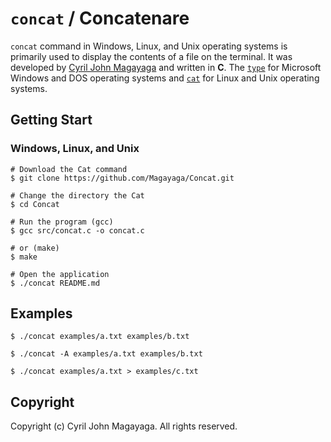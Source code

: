 # `concat` / Concatenare

`concat` command in Windows, Linux, and Unix operating systems is primarily used to display the contents of a file on the terminal. It was developed by [Cyril John Magayaga](https://github.com/magayaga) and written in **C**. The [`type`](https://github.com/MicrosoftDocs/windowsserverdocs/blob/main/WindowsServerDocs/administration/windows-commands/type.md) for Microsoft Windows and DOS operating systems and [`cat`](https://github.com/coreutils/coreutils/blob/master/src/cat.c) for Linux and Unix operating systems.

## Getting Start

### Windows, Linux, and Unix
```shell
# Download the Cat command
$ git clone https://github.com/Magayaga/Concat.git

# Change the directory the Cat
$ cd Concat

# Run the program (gcc)
$ gcc src/concat.c -o concat.c

# or (make)
$ make

# Open the application
$ ./concat README.md

```

## Examples
```shell
$ ./concat examples/a.txt examples/b.txt

$ ./concat -A examples/a.txt examples/b.txt

$ ./concat examples/a.txt > examples/c.txt

```

## Copyright
Copyright (c) Cyril John Magayaga. All rights reserved.
